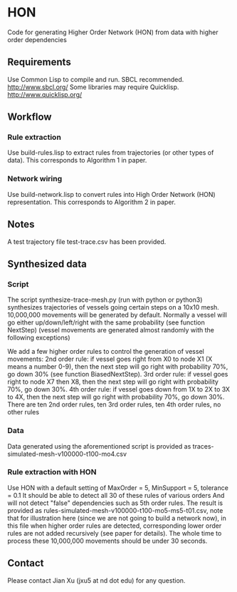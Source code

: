 # HON
Code for generating Higher Order Network (HON) from data with higher order dependencies

## Requirements
Use Common Lisp to compile and run. SBCL recommended.
http://www.sbcl.org/
Some libraries may require Quicklisp.
http://www.quicklisp.org/

## Workflow
### Rule extraction
Use build-rules.lisp to extract rules from trajectories (or other types of data).
This corresponds to Algorithm 1 in paper.
### Network wiring
Use build-network.lisp to convert rules into High Order Network (HON) representation.
This corresponds to Algorithm 2 in paper.

## Notes
A test trajectory file test-trace.csv has been provided.

## Synthesized data
### Script
The script synthesize-trace-mesh.py (run with python or python3) synthesizes trajectories of vessels going certain steps on a 10x10 mesh.
10,000,000 movements will be generated by default.
Normally a vessel will go either up/down/left/right with the same probability (see function NextStep)
(vessel movements are generated almost randomly with the following exceptions)

We add a few higher order rules to control the generation of vessel movements:
2nd order rule: if vessel goes right from X0 to node X1 (X means a number 0-9),
then the next step will go right with probability 70%, go down 30% (see function BiasedNextStep).
3rd order rule: if vessel goes right to node X7 then X8, then the next step will go right with probability 70%, go down 30%.
4th order rule: if vessel goes down from 1X to 2X to 3X to 4X,
then the next step will go right with probability 70%, go down 30%.
There are ten 2nd order rules, ten 3rd order rules, ten 4th order rules, no other rules

### Data
Data generated using the aforementioned script is provided as traces-simulated-mesh-v100000-t100-mo4.csv

### Rule extraction with HON
Use HON with a default setting of MaxOrder = 5, MinSupport = 5, tolerance = 0.1
It should be able to detect all 30 of these rules of various orders
And will not detect "false" dependencies such as 5th order rules.
The result is provided as rules-simulated-mesh-v100000-t100-mo5-ms5-t01.csv, note that for illustration here (since we are not going to build a network now), in this file when higher order rules are detected, corresponding lower order rules are not added recursively (see paper for details).
The whole time to process these 10,000,000 movements should be under 30 seconds.


## Contact
Please contact Jian Xu (jxu5 at nd dot edu) for any question.